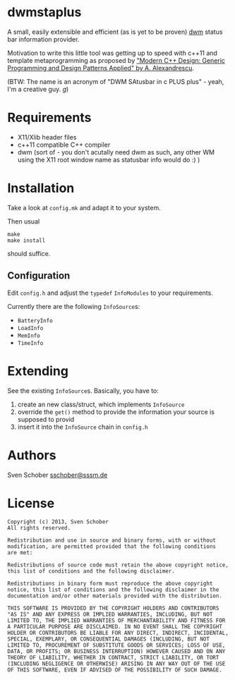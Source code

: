 # dwmstaplus

A small, easily extensible and efficient (as is yet to be proven)
[dwm](http://dwm.suckless.org) status bar information provider.

Motivation to write this little tool was getting up to speed with c++11 and template metaprogramming as proposed by ["Modern C++ Design: Generic Programming and Design Patterns Applied" by A. Alexandrescu](http://en.wikipedia.org/wiki/Modern_C%2B%2B_Design).

(BTW: The name is an acronym of "DWM SAtusbar in c PLUS plus" - yeah, I'm a creative guy. *g*)

# Requirements

- X11/Xlib header files
- c++11 compatible C++ compiler
- dwm (sort of - you don't acutally need dwm as such, any other WM using the X11 root window name as statusbar info would do :) )

# Installation

Take a look at `config.mk` and adapt it to your system.

Then usual

````
make
make install
````

should suffice.

## Configuration

Edit `config.h` and adjust the `typedef` `InfoModules` to your
requirements.

Currently there are the following `InfoSource`s:

- `BatteryInfo`
- `LoadInfo`
- `MemInfo`
- `TimeInfo`

# Extending

See the existing `InfoSource`s. Basically, you have to:

1. create an new class/struct, which implements `InfoSource`
2. override the `get()` method to provide the information your
   source is supposed to provid
3. insert it into the `InfoSource` chain in `config.h`

# Authors

Sven Schober <sschober@sssm.de>

# License

````
Copyright (c) 2013, Sven Schober
All rights reserved.

Redistribution and use in source and binary forms, with or without
modification, are permitted provided that the following conditions
are met:

Redistributions of source code must retain the above copyright notice,
this list of conditions and the following disclaimer.

Redistributions in binary form must reproduce the above copyright
notice, this list of conditions and the following disclaimer in the
documentation and/or other materials provided with the distribution.

THIS SOFTWARE IS PROVIDED BY THE COPYRIGHT HOLDERS AND CONTRIBUTORS
"AS IS" AND ANY EXPRESS OR IMPLIED WARRANTIES, INCLUDING, BUT NOT
LIMITED TO, THE IMPLIED WARRANTIES OF MERCHANTABILITY AND FITNESS FOR
A PARTICULAR PURPOSE ARE DISCLAIMED. IN NO EVENT SHALL THE COPYRIGHT
HOLDER OR CONTRIBUTORS BE LIABLE FOR ANY DIRECT, INDIRECT, INCIDENTAL,
SPECIAL, EXEMPLARY, OR CONSEQUENTIAL DAMAGES (INCLUDING, BUT NOT
LIMITED TO, PROCUREMENT OF SUBSTITUTE GOODS OR SERVICES; LOSS OF USE,
DATA, OR PROFITS; OR BUSINESS INTERRUPTION) HOWEVER CAUSED AND ON ANY
THEORY OF LIABILITY, WHETHER IN CONTRACT, STRICT LIABILITY, OR TORT
(INCLUDING NEGLIGENCE OR OTHERWISE) ARISING IN ANY WAY OUT OF THE USE
OF THIS SOFTWARE, EVEN IF ADVISED OF THE POSSIBILITY OF SUCH DAMAGE.
````
